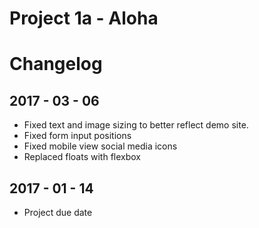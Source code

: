 # Project 1a - Aloha
# Changelog

## 2017 - 03 - 06
* Fixed text and image sizing to better reflect demo site.
* Fixed form input positions
* Fixed mobile view social media icons
* Replaced floats with flexbox

## 2017 - 01 - 14
* Project due date